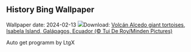 ## History Bing Wallpaper
Wallpaper date: 2024-02-13
![](https://www.bing.com/th?id=OHR.GiantTortoise_EN-CA0647448469_UHD.jpg&w=1000)Download: [Volcán Alcedo giant tortoises, Isabela Island, Galápagos, Ecuador (© Tui De Roy/Minden Pictures)](https://www.bing.com/th?id=OHR.GiantTortoise_EN-CA0647448469_UHD.jpg)

Auto get programm by LtgX
